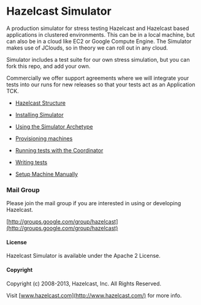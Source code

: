 Hazelcast Simulator
===========================

A production simulator for stress testing Hazelcast and Hazelcast based applications in clustered environments. This
can be in a local machine, but can also be in a cloud like EC2 or Google Compute Engine. The Simulator makes use of
JClouds, so in theory we can roll out in any cloud.

Simulator includes a test suite for our own stress simulation, but you can fork this repo, and add your own.

Commercially we offer support agreements where we will integrate your tests into our runs for new releases so that your
tests act as an Application TCK. 

* [Hazelcast Structure](docs/STRUCTURE.md)

* [Installing Simulator](docs/INSTALL.md)

* [Using the Simulator Archetype](docs/ARCHETYPE.md)

* [Provisioning machines](docs/PROVISIONER.md)

* [Running tests with the Coordinator](docs/COORDINATOR.md)

* [Writing tests](docs/TESTS.md)

* [Setup Machine Manually](docs/MANUALSETUP.md)

### Mail Group

Please join the mail group if you are interested in using or developing Hazelcast.

[http://groups.google.com/group/hazelcast](http://groups.google.com/group/hazelcast)

#### License

Hazelcast Simulator is available under the Apache 2 License.

#### Copyright

Copyright (c) 2008-2013, Hazelcast, Inc. All Rights Reserved.

Visit [www.hazelcast.com](http://www.hazelcast.com/) for more info.
